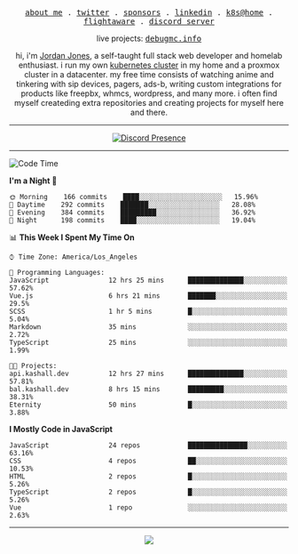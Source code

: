 <p align="center">
  <samp>
    <a href="https://jordanjones.org/">about me</a> .
    <a href="https://twitter.com/kashalls">twitter</a> .
    <a href="https://github.com/sponsors/kashalls">sponsors</a> .
    <a href="https://linkedin.com/in/jordpjones">linkedin</a> .
    <a href="https://github.com/kashalls/home-cluster">k8s@home</a> .
    <a href="https://flightaware.com/adsb/stats/user/kashalls">flightaware</a> .
    <a href="https://discord.gg/ctgrp8k">discord server</a>
  </samp>
</p>

<p align="center">
  live projects: 
  <samp>
    <a href="https://debugmc.info">debugmc.info</a>
  </samp>
</p>

<p align="center">hi, i'm <a href="https://jordanjones.org/">Jordan Jones</a>, a self-taught full stack web developer and homelab enthusiast. i run my own <a href="https://github.com/kashalls/home-cluster">kubernetes cluster</a> in my home and a proxmox cluster in a datacenter. my free time consists of watching anime and tinkering with sip devices, pagers, ads-b, writing custom integrations for products like freepbx, whmcs, wordpress, and many more. i often find myself createding extra repositories and creating projects for myself here and there. </p>

---
<div align="center">

[![Discord Presence](https://lanyard.cnrad.dev/api/201077739589992448)](https://discord.com/users/201077739589992448)

</div>

---

<!--START_SECTION:waka-->
![Code Time](http://img.shields.io/badge/Code%20Time-1%2C098%20hrs%2055%20mins-blue)

**I'm a Night 🦉** 

```text
🌞 Morning    166 commits    ████░░░░░░░░░░░░░░░░░░░░░   15.96% 
🌆 Daytime    292 commits    ███████░░░░░░░░░░░░░░░░░░   28.08% 
🌃 Evening    384 commits    █████████░░░░░░░░░░░░░░░░   36.92% 
🌙 Night      198 commits    ████░░░░░░░░░░░░░░░░░░░░░   19.04%

```


📊 **This Week I Spent My Time On** 

```text
⌚︎ Time Zone: America/Los_Angeles

💬 Programming Languages: 
JavaScript               12 hrs 25 mins      ██████████████░░░░░░░░░░░   57.62% 
Vue.js                   6 hrs 21 mins       ███████░░░░░░░░░░░░░░░░░░   29.5% 
SCSS                     1 hr 5 mins         █░░░░░░░░░░░░░░░░░░░░░░░░   5.04% 
Markdown                 35 mins             ░░░░░░░░░░░░░░░░░░░░░░░░░   2.72% 
TypeScript               25 mins             ░░░░░░░░░░░░░░░░░░░░░░░░░   1.99%

🐱‍💻 Projects: 
api.kashall.dev          12 hrs 27 mins      ██████████████░░░░░░░░░░░   57.81% 
bal.kashall.dev          8 hrs 15 mins       █████████░░░░░░░░░░░░░░░░   38.31% 
Eternity                 50 mins             █░░░░░░░░░░░░░░░░░░░░░░░░   3.88%

```

**I Mostly Code in JavaScript** 

```text
JavaScript               24 repos            ███████████████░░░░░░░░░░   63.16% 
CSS                      4 repos             ██░░░░░░░░░░░░░░░░░░░░░░░   10.53% 
HTML                     2 repos             █░░░░░░░░░░░░░░░░░░░░░░░░   5.26% 
TypeScript               2 repos             █░░░░░░░░░░░░░░░░░░░░░░░░   5.26% 
Vue                      1 repo              ░░░░░░░░░░░░░░░░░░░░░░░░░   2.63%

```



<!--END_SECTION:waka-->

---

<p align="center">
  <a href="https://github.com/sponsors/kashalls">
    <img src='https://cdn.jsdelivr.net/gh/kashalls/kashalls/sponsors/sponsors.svg'/>
  </a>
</p>
